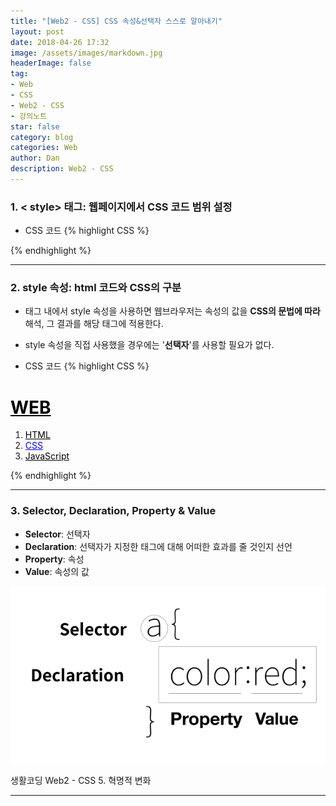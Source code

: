 ```yaml
---
title: "[Web2 - CSS] CSS 속성&선택자 스스로 알아내기"
layout: post
date: 2018-04-26 17:32
image: /assets/images/markdown.jpg
headerImage: false
tag:
- Web
- CSS
- Web2 - CSS
- 강의노트
star: false
category: blog
categories: Web
author: Dan
description: Web2 - CSS
---
```

### 1. < style> 태그: 웹페이지에서 CSS 코드 범위 설정

* CSS 코드
{% highlight CSS %}
<!-- 모든 a 태그 색 black로 변경 -->
<style>
  a {
    color: black;
  }
</style>
{% endhighlight %}

---
### 2. style 속성: html 코드와 CSS의 구분

* 태그 내에서 style 속성을 사용하면 웹브라우저는 속성의 값을 **CSS의 문법에 따라** 해석, 그 결과를 해당 태그에 적용한다.
* style 속성을 직접 사용했을 경우에는 '**선택자**'를 사용할 필요가 없다.

* CSS 코드
{% highlight CSS %}
<!-- 'CSS'의 글자 색만 blue로 변경 -->
<h1><a href="index.html">WEB</a></h1>
<ol>
  <li><a href="1.html">HTML</a></li>
  <li><a href="2.html" style="color:blue">CSS</a></li>
  <li><a href="3.html">JavaScript</a></li>
</ol>
{% endhighlight %}

---
### 3. Selector, Declaration, Property & Value

* **Selector**: 선택자
* **Declaration**: 선택자가 지정한 태그에 대해 어떠한 효과를 줄 것인지 선언
* **Property**: 속성
* **Value**: 속성의 값

![Markdowm Image][1]
<figcaption class="caption">생활코딩 Web2 - CSS 5. 혁명적 변화</figcaption>


---
[1]: /assets/images/스크린샷10.jpg

